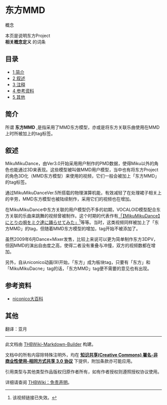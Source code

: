 # 东方MMD

<!-- source html: G:\repos\THBWiki-Markdown-Builder\THBWikiMarkdown\Temp\main\b\b8\ns0%3A%E4%B8%9C%E6%96%B9MMD.html -->

概念

本页是说明东方Project  
 **相关概念定义** 的词条

## 目录

- [1 简介](#简介)
- [2 叙述](#叙述)
- [3 注释](#注释)
- [4 参考资料](#参考资料)
- [5 其他](#其他)





## 简介
  
所谓 **东方MMD** ,是指采用了MMD东方模型，亦或是将东方关联乐曲使用在MMD上时所被加上的tag标签。
  


## 叙述
  
MikuMikuDance，由Ver3.0开始采用用户制作的PMD数据，使得Miku以外的角色也能通过3D来表现。这些模型被叫做MMD用户模型，当中也有将东方Project的角色3D化（MMD东方模型）来使用的视频，它们一般会被加上「东方MMD」的tag标签。
  
  
通过MikuMikuDanceVer.5所搭载的物理演算机能，有效减轻了在处理裙子相关上的辛劳，MMD东方模型也被陆续制作，采用它们的视频也在增加。
  
  
在MikuMikuDance中东方关联的用户模型仍不多的初期，VOCALOID模型配合东方关联的乐曲来跳舞的视频曾被制作。这个时期的代表作有[「【MikuMikuDance】にとりの唄をミク達に踊らせてみた」](http://www.nicovideo.jp/watch/3728421)[^cite_note-1]等等。当时，这类视频同样被加上了「东方MMD」的tag，但随着MMD东方模型的增加，tag开始不被添加了。
  
  
虽然2009年6月Dance×Mixer发售，比较上来说可以更为简单制作东方3DPV， 但因MMD的演出自由度之高，使得二者没有重叠与冲撞，双方的视频数都在增加。
  
  
另外，自从niconico动画(9)开始，「东方」成为板块tag，只要有「东方」和「MikuMikuDacne」tag的话，「东方MMD」tag便不需要的意见也有出现。
  


[^cite_note-1]: 该视频链接已失效。


## 参考资料
- [niconico大百科](https://dic.nicovideo.jp/a/東方mmd)


## 其他
  
翻译：亚月
  





---

此文档由 [THBWiki-Markdown-Builder](https://github.com/Delsin-Yu/THBWiki-Markdown-Builder) 构建。

文档中的所有内容除特殊注明外，均在 [**知识共享(Creative Commons) 署名-非商业性使用-相同方式共享 3.0 协议**](https://creativecommons.org/licenses/by-sa/3.0/deed.zh-hans) 下提供，附加条款亦可能应用。

引用类型与其他类型作品版权归原作者所有，如有作者授权则遵照授权协议使用。

详细请查阅 [THBWiki：免责声明](https://thbwiki.cc/THBWiki:%E5%85%8D%E8%B4%A3%E5%A3%B0%E6%98%8E)。

